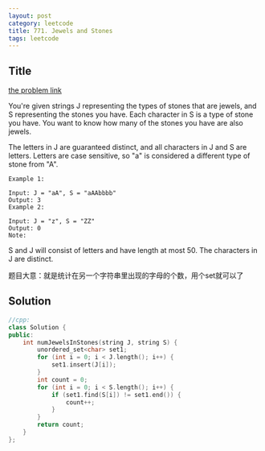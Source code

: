 ```yaml
---
layout: post
category: leetcode
title: 771. Jewels and Stones
tags: leetcode
---
```

## Title
[the problem link](https://leetcode.com/problems/jewels-and-stones/description/)

You're given strings J representing the types of stones that are jewels, and S representing the stones you have.  Each character in S is a type of stone you have.  You want to know how many of the stones you have are also jewels.

The letters in J are guaranteed distinct, and all characters in J and S are letters. Letters are case sensitive, so "a" is considered a different type of stone from "A".

	Example 1:
	
	Input: J = "aA", S = "aAAbbbb"
	Output: 3
	Example 2:
	
	Input: J = "z", S = "ZZ"
	Output: 0
	Note:

S and J will consist of letters and have length at most 50.
The characters in J are distinct.

题目大意：就是统计在另一个字符串里出现的字母的个数，用个set就可以了

## Solution
```c++
//cpp:
class Solution {
public:
	int numJewelsInStones(string J, string S) {
		unordered_set<char> set1;
		for (int i = 0; i < J.length(); i++) {
			set1.insert(J[i]);
		}
		int count = 0;
		for (int i = 0; i < S.length(); i++) {
			if (set1.find(S[i]) != set1.end()) {
				count++;
			}
		}
		return count;
	}
};
```
